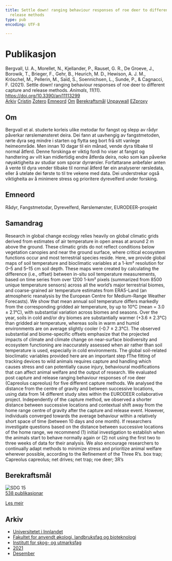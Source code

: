 ```yaml
---
title: Settle down! ranging behaviour responses of roe deer to different capture and
  release methods
type: pub
encoding: UTF-8

---
```

<h1>Publikasjon</h1>
<article id="csl-bib-container-VX29PDRU" class="csl-bib-container">
  <div class="csl-bib-body"> <div class="csl-entry">Bergvall, U. A., Morellet, N., Kjellander, P., Rauset, G. R., De Groeve, J., Borowik, T., Brieger, F., Gehr, B., Heurich, M. D., Hewison, A. J. M., Kröschel, M., Pellerin, M., Saïd, S., Soennichsen, L., Sunde, P., &#38; Cagnacci, F. (2021). Settle down! ranging behaviour responses of roe deer to different capture and release methods. <i>Animals</i>, <i>11</i>(11). <a href="https://doi.org/10.3390/ani11113299">https://doi.org/10.3390/ani11113299</a></div> </div>
  <div class="csl-bib-buttons">
    <a href="#taxonomy-article-VX29PDRU" alt="archive" class="csl-bib-button">Arkiv</a>
    <a href="https://app.cristin.no/results/show.jsf?id=1963201" alt="Cristin" class="csl-bib-button">Cristin</a>
    <a href="http://zotero.org/groups/5881554/items/VX29PDRU" alt="Zotero" class="csl-bib-button">Zotero</a>
    <a href="#keywords-article-VX29PDRU" alt="keywords" class="csl-bib-button">Emneord</a>
    <a href="#about-article-VX29PDRU" alt="about_pub" class="csl-bib-button">Om</a>
    <a href="#sdg-article-VX29PDRU" alt="sdg" class="csl-bib-button">Berekraftsmål</a>
    <a href="https://www.mdpi.com/2076-2615/11/11/3299/pdf?version=1637662559" alt="Unpaywall" class="csl-bib-button">Unpaywall</a>
    <a href="https://www.mdpi.com/2076-2615/11/11/3299/pdf?version=1637662559" alt="EZproxy" class="csl-bib-button">EZproxy</a>
  </div>
  <div id="csl-bib-meta-container-VX29PDRU"></div>
</article>
<div id="csl-bib-meta-VX29PDRU" class="csl-bib-meta">
  <article id="about-article-VX29PDRU" class="about_pub-article">
    <h1>Om</h1>
    Bergvall et al. studerte korleis ulike metodar for fangst og slepp av rådyr påverkar rørslemønsteret deira. Dei fann at uavhengig av fangstmetoden, rørte dyra seg mindre i starten og flytta seg bort frå sitt vanlege heimeområde. Men innan 10 dagar til ein månad, vende dyra tilbake til normal åtferd. Denne forskinga er viktig fordi ho viser at fangst og handtering av vilt kan midlertidig endre åtferda deira, noko som kan påverke nøyaktigheita av studiar som sporar dyrrørsler. Forfattarane anbefaler anten å vente til dyra vender tilbake til normal åtferd før ein analyserer rørsledata, eller å utelate dei første to til tre vekene med data. Dei understrekar også viktigheita av å minimere stress og prioritere dyrevelferd under forsking.
  </article>
  <article id="keywords-article-VX29PDRU" class="keywords-article">
    <h1>Emneord</h1>
    Rådyr, Fangstmetodar, Dyrevelferd, Rørslemønster, EURODEER-prosjekt
  </article>
  <article id="abstract-article-VX29PDRU" class="abstract-article">
    <h1>Samandrag</h1>
    Research in global change ecology relies heavily on global climatic grids derived from estimates of air temperature in open areas at around 2 m above the ground. These climatic grids do not reflect conditions below vegetation canopies and near the ground surface, where critical ecosystem functions occur and most terrestrial species reside. Here, we provide global maps of soil temperature and bioclimatic variables at a 1-km² resolution for 0–5 and 5–15 cm soil depth. These maps were created by calculating the difference (i.e., offset) between in-situ soil temperature measurements, based on time series from over 1200 1-km² pixels (summarized from 8500 unique temperature sensors) across all the world’s major terrestrial biomes, and coarse-grained air temperature estimates from ERA5-Land (an atmospheric reanalysis by the European Centre for Medium-Range Weather Forecasts). We show that mean annual soil temperature differs markedly from the corresponding gridded air temperature, by up to 10°C (mean = 3.0 ± 2.1°C), with substantial variation across biomes and seasons. Over the year, soils in cold and/or dry biomes are substantially warmer (+3.6 ± 2.3°C) than gridded air temperature, whereas soils in warm and humid environments are on average slightly cooler (-0.7 ± 2.3°C). The observed substantial and biome-specific offsets emphasize that the projected impacts of climate and climate change on near-surface biodiversity and ecosystem functioning are inaccurately assessed when air rather than soil temperature is used, especially in cold environments. The global soil-related bioclimatic variables provided here are an important step fThe fitting of tracking devices to wild animals requires capture and handling which causes stress and can potentially cause injury, behavioural modifications that can affect animal welfare and the output of research. We evaluated post capture and release ranging behaviour responses of roe deer (Capreolus capreolus) for five different capture methods. We analysed the distance from the centre of gravity and between successive locations, using data from 14 different study sites within the EURODEER collaborative project. Independently of the capture method, we observed a shorter distance between successive locations and contextual shift away from the home range centre of gravity after the capture and release event. However, individuals converged towards the average behaviour within a relatively short space of time (between 10 days and one month). If researchers investigate questions based on the distance between successive locations of the home range, we recommend (1) initial investigation to establish when the animals start to behave normally again or (2) not using the first two to three weeks of data for their analysis. We also encourage researchers to continually adapt methods to minimize stress and prioritize animal welfare wherever possible, according to the Refinement of the Three R’s.  
box trap; Capreolus capreolus; net drives; net trap; roe deer; 3R’s
  </article>
  <article id="sdg-article-VX29PDRU" class="sdg-article">
    <h1>Berekraftsmål</h1>
    <div class="sdg-container"><div id="sdg15" class="sdg">
        <img src="{{< params subfolder >}}images/sdg/sdg15_nn.png" class="image" alt="SDG 15">
        <div class="sdg-overlay">
          <a href="{{< params subfolder >}}nn/archive/?sdg=15#archive" class="sdg-publication-count"><span>538</span> publikasjonar</a>
          <p><a href="https://fn.no/om-fn/fns-baerekraftsmaal/livet-paa-land?lang=nno-NO" class="sdg-read-more">Les meir</a></p>
        </div>
      </div></div>
  </article>
  <article id="taxonomy-article-VX29PDRU" class="taxonomy-article">
    <h1>Arkiv</h1>
    <ul>
      <li><a href="{{< params subfolder >}}nn/archive/?key=3DCRN523">Universitetet i Innlandet</a></li>
      <li><a href="{{< params subfolder >}}nn/archive/?key=T77LXH6D">Fakultet for anvendt økologi, landbruksfag og bioteknologi</a></li>
      <li><a href="{{< params subfolder >}}nn/archive/?key=7TRARPE3">Institutt for skog- og utmarksfag</a></li>
      <li><a href="{{< params subfolder >}}nn/archive/?key=5LT6Q2XL">2021</a></li>
      <li><a href="{{< params subfolder >}}nn/archive/?key=VP7B3HEJ">Desember</a></li>
    </ul>
  </article>
</div>
